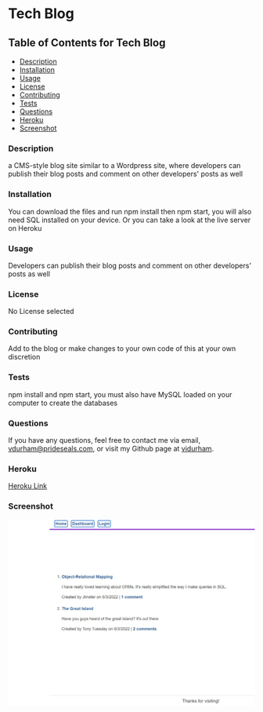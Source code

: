 # Tech Blog


## Table of Contents for Tech Blog
- [Description](#description)
- [Installation](#installation)
- [Usage](#usage)
- [License](#license)
- [Contributing](#contributing)
- [Tests](#tests)
- [Questions](#questions)
- [Heroku](#heroku)
- [Screenshot](#screenshot)

### Description
a CMS-style blog site similar to a Wordpress site, where developers can publish their blog posts and comment on other developers' posts as well

### Installation
You can download the files and run npm install then npm start, you will also need SQL installed on your device. Or you can take a look at the live server on Heroku

### Usage
Developers can publish their blog posts and comment on other developers' posts as well

### License

No License selected

### Contributing
Add to the blog or make changes to your own code of this at your own discretion

### Tests
npm install and npm start, you must also have MySQL loaded on your computer to create the databases

### Questions
If you have any questions, feel free to contact me via email, vdurham@prideseals.com, or visit my Github page at [vidurham](https://github.com/vidurham).

### Heroku
[Heroku Link](https://tech-blog-2244.herokuapp.com/)

### Screenshot
![Screenshot of Tech Blog App](./public/images/tech-blog-pic.jpg)